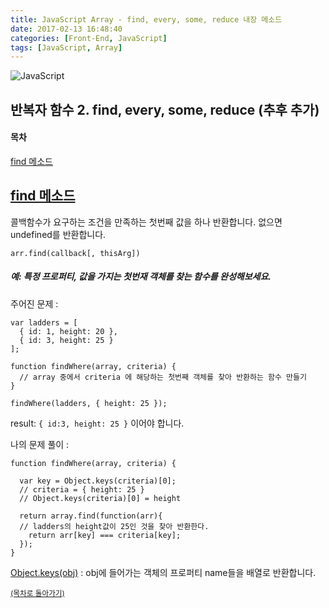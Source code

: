 ```yaml
---
title: JavaScript Array - find, every, some, reduce 내장 메소드
date: 2017-02-13 16:48:40
categories: [Front-End, JavaScript]
tags: [JavaScript, Array]
---
```


![JavaScript](/image/js.png)

## 반복자 함수 2. find, every, some, reduce (추후 추가)

#### 목차

[find 메소드](#find-메소드)

## [find 메소드](https://developer.mozilla.org/ko/docs/Web/JavaScript/Reference/Global_Objects/Array/find)
콜백함수가 요구하는 조건을 만족하는 첫번째 값을 하나 반환합니다. 없으면 undefined를 반환합니다.

```
arr.find(callback[, thisArg])
```

##### 예: 특정 프로퍼티, 값을 가지는 첫번재 객체를 찾는 함수를 완성해보세요.
주어진 문제 :
```
var ladders = [
  { id: 1, height: 20 },
  { id: 3, height: 25 }
];

function findWhere(array, criteria) {
  // array 중에서 criteria 에 해당하는 첫번째 객체를 찾아 반환하는 함수 만들기
}

findWhere(ladders, { height: 25 });
```

result: `{ id:3, height: 25 }` 이어야 합니다.

나의 문제 풀이 :
```
function findWhere(array, criteria) {

  var key = Object.keys(criteria)[0];
  // criteria = { height: 25 }
  // Object.keys(criteria)[0] = height

  return array.find(function(arr){
  // ladders의 height값이 25인 것을 찾아 반환한다.
    return arr[key] === criteria[key];
  });
}
```

[Object.keys(obj)](https://developer.mozilla.org/en-US/docs/Web/JavaScript/Reference/Global_Objects/Object/keys) : obj에 들어가는 객체의 프로퍼티 name들을 배열로 반환합니다.

<sup>[(목차로 돌아가기)](#목차)</sup>
